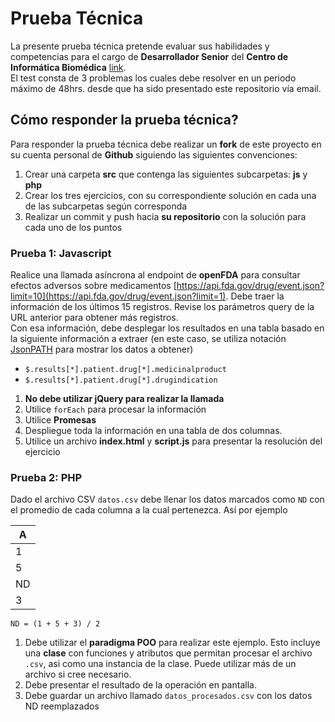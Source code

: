# Prueba Técnica

La presente prueba técnica pretende evaluar sus habilidades y competencias para el cargo de **Desarrollador Senior** del **Centro de Informática Biomédica** [link](https://www.getonbrd.cl/empleos/programacion/desarrollador-ci3/).  
El test consta de 3 problemas los cuales debe resolver en un periodo máximo de 48hrs. desde que ha sido presentado este repositorio vía email.

## Cómo responder la prueba técnica?

Para responder la prueba técnica debe realizar un **fork** de este proyecto en su cuenta personal de **Github** siguiendo las siguientes convenciones:

1. Crear una carpeta **src** que contenga las siguientes subcarpetas: **js** y **php**
2. Crear los tres ejercicios, con su correspondiente solución en cada una de las subcarpetas según corresponda
3. Realizar un commit y push hacia **su repositorio** con la solución para cada uno de los puntos

### Prueba 1: Javascript
Realice una llamada asíncrona al endpoint de **openFDA** para consultar efectos adversos sobre medicamentos [https://api.fda.gov/drug/event.json?limit=10](https://api.fda.gov/drug/event.json?limit=1). Debe traer la información de los últimos 15 registros. Revise los parámetros query de la URL anterior para obtener más registros.  
Con esa información, debe desplegar los resultados en una tabla basado en la siguiente información a extraer (en este caso, se utiliza notación [JsonPATH](http://jsonpath.com/) para mostrar los datos a obtener)

* `$.results[*].patient.drug[*].medicinalproduct`
* `$.results[*].patient.drug[*].drugindication`

1. **No debe utilizar jQuery para realizar la llamada**
2. Utilice `forEach` para procesar la información
3. Utilice **Promesas**
3. Despliegue toda la información en una tabla de dos columnas.
4. Utilice un archivo **index.html** y **script.js** para presentar la resolución del ejercicio

### Prueba 2: PHP
Dado el archivo CSV `datos.csv` debe llenar los datos marcados como `ND` con el promedio de cada columna a la cual pertenezca. Así por ejemplo

| A |
|---|
| 1 |
| 5 |
|ND |
| 3 |

`ND = (1 + 5 + 3) / 2`

1. Debe utilizar el **paradigma POO** para realizar este ejemplo. Esto incluye una **clase** con funciones y atributos que permitan procesar el archivo `.csv`, asi como una instancia de la clase. Puede utilizar más de un archivo si cree necesario.
2. Debe presentar el resultado de la operación en pantalla.
3. Debe guardar un archivo llamado `datos_procesados.csv` con los datos ND reemplazados